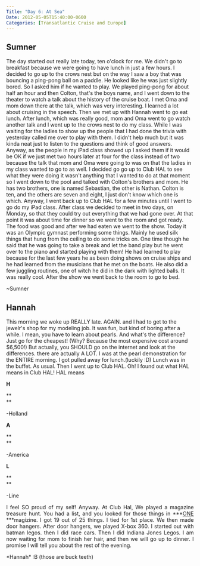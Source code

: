 ```yaml
---
Title: "Day 6: At Sea"
Date: 2012-05-05T15:40:00-0600
Categories: [Transatlantic Cruise and Europe]
---
```


## Sumner

The day started out really late today, ten o'clock for me. We didn't go
to breakfast because we were going to have lunch in just a few hours. I
decided to go up to the crows nest but on the way I saw a boy that was
bouncing a ping-pong ball on a paddle. He looked like he was just
slightly bored. So I asked him if he wanted to play. We played ping-pong
for about half an hour and then Colton, that's the boys name, and I went
down to the theater to watch a talk about the history of the cruise
boat. I met Oma and mom down there at the talk, which was very
interesting. I learned a lot about cruising in the speech. Then we met
up with Hannah went to go eat lunch. After lunch, which was really good,
mom and Oma went to go watch another talk and I went up to the crows
nest to do my class. While I was waiting for the ladies to show up the
people that I had done the trivia with yesterday called me over to play
with them. I didn't help much but it was kinda neat just to listen to
the questions and think of good answers. Anyway, as the people in my
iPad class showed up I asked them if it would be OK if we just met two
hours later at four for the class instead of two because the talk that
mom and Oma were going to was on that the ladies in my class wanted to
go to as well. I decided go go up to Club HAL to see what they were
doing it wasn't anything that I wanted to do at that moment so I went
down to the pool and talked with Colton's brothers and mom. He has two
brothers, one is named Sebastian, the other is Nathan. Colton is ten,
and the others are seven and eight, I just don't know which one is
which. Anyway, I went back up to Club HAL for a few minutes until I went
to go do my iPad class. After class we decided to meet in two days, on
Monday, so that they could try out everything that we had gone over. At
that point it was about time for dinner so we went to the room and got
ready. The food was good and after we had eaten we went to the show.
Today it was an Olympic gymnast performing some things. Mainly he used
silk things that hung from the ceiling to do some tricks on. One time
though he said that he was going to take a break and let the band play
but he went over to the piano and started playing with them! He had
learned to play because for the last few years he as been doing shows on
cruise ships and he had learned from the musicians that he met on the
boats. He also did a few juggling routines, one of witch he did in the
dark with lighted balls. It was really cool. After the show we went back
to the room to go to bed.

\~Sumner

## Hannah

This morning we woke up REALLY late. AGAIN. and I had
to get to the jewelr's shop for my modeling job. It was fun, but kind
of
boring after a while. I mean, you have to learn about pearls. And
what's the difference? Just go for the cheapest! (Why? Because the most
expensive cost around \$6,500!) But actually, you SHOULD go on the
internet and look at the differences. there are actually A LOT. I was
at
the pearl demonstration for the ENTIRE morning. I got pulled away for
lunch.(luckily :D) Lunch was in the buffet. As usual. Then I went up to
Club HAL. Oh! I found out what HAL means in Club HAL! HAL means

<div align="JUSTIFY">

**H**

</div>

**  
**  

<div align="JUSTIFY">

-Holland

</div>

<div align="JUSTIFY">

**A**

</div>

**  
**  

<div align="JUSTIFY">

-America

</div>

<div align="JUSTIFY">

**L**

</div>

**  
**  

<div align="JUSTIFY">

-Line

</div>

<div align="JUSTIFY">

I
feel SO proud of my self! Anyway. At Club Hal, We played a magazine
treasure hunt. You had a list, and you looked for those things in
***<u>ONE </u>***magizine.
I got 19 out of 25 things. I tied for 1st place. We then made door
hangers. After door hangers, we played X-box 360. I started out with
batman legos. then I did race cars. Then I did Indiana Jones Legos. I
am
now waiting for mom to finish her hair, and then we will go up to
dinner. I promise I will tell you about the rest of the evening.

\*Hannah\* :B (those are buck teeth)

</div>

